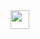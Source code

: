 <!-- Hi, I'm Saradhi -->
<!-- ============================= -->

<img height="30px" src="https://www.svgrepo.com/show/452045/js.svg"/> 

<!--<img height="30px" src="https://www.svgrepo.com/show/452091/python.svg"/>




<!-- Associate software developer @Intoglo.
Intrested to Interested to collaborate in open source AI Projects. -->



<!-- Aspiring Full-Stack-Web Developer | MCA Graduate


Hi there., Im saradhi an Tech enthusiast and i love to build websites that are responsive and functional. As a passionate learner who's always willing to learn and work across newer technologies.Looking forward to perform my skills in a challenging work environment. -->

<!-- <img height="200px" align="right" src="https://www.crio.do/resources/assets/onboard/What1.png"/> 

<img src="https://www.svgrepo.com/show/131971/location.svg" width="18" height="18" alt="location" />&nbsp;&nbsp;&nbsp;I'm from Rajahmundry , Andra pradesh. 


<img src="https://www.svgrepo.com/show/256/laptop.svg" width="18" height="18" alt=""/>&nbsp;&nbsp;&nbsp;Find my projects here at [Projects](https://github.com/Saradhii?tab=repositories)

<img src="https://www.svgrepo.com/show/148389/paper.svg" width="18" height="18" alt=""/>&nbsp;&nbsp;&nbsp;Know about my experiences [Resume](https://drive.google.com/file/d/1sw8Zr0-XVtSn6Yxp-M25IfaTKazHHpH1/view?usp=sharing)

<img src="https://www.svgrepo.com/show/302570/website.svg" width="18" height="18" alt=""/>&nbsp;&nbsp;&nbsp;Visit my [Portfolio](https://saradhi.netlify.app/) for more details.

<img src="https://www.svgrepo.com/show/226318/contact.svg" width="18" height="18" alt=""/>&nbsp;&nbsp;&nbsp;You can contact me at [saradhi8142385201@gmail.com](mailto:saradhi8142385201@gmail.com)

## 💻 Skills
<img height="200px"  align="left" src="https://www.crio.do/resources/assets/onboard/What3.png"/> 
<div align="left">  
<br><a href="https://developer.mozilla.org/en-US/docs/Web/JavaScript" target="_blank" rel="noreferrer"><img src="https://raw.githubusercontent.com/danielcranney/readme-generator/main/public/icons/skills/javascript-colored.svg" width="36" height="36" alt="Javascript" /></a>&nbsp;&nbsp;&nbsp;&nbsp;&nbsp;&nbsp;&nbsp;&nbsp;&nbsp;
<a href="https://developer.mozilla.org/en-US/docs/Glossary/HTML5" target="_blank" rel="noreferrer"><img src="https://raw.githubusercontent.com/danielcranney/readme-generator/main/public/icons/skills/html5-colored.svg" width="36" height="36" alt="HTML5" /></a>&nbsp;&nbsp;&nbsp;&nbsp;&nbsp;&nbsp;&nbsp;&nbsp;&nbsp;
<a href="https://reactjs.org/" target="_blank" rel="noreferrer"><img src="https://raw.githubusercontent.com/danielcranney/readme-generator/main/public/icons/skills/react-colored.svg" width="36" height="36" alt="React" /></a>&nbsp;&nbsp;&nbsp;&nbsp;&nbsp;&nbsp;&nbsp;&nbsp;&nbsp;
<a href="https://www.w3.org/TR/CSS/#css" target="_blank" rel="noreferrer"><img src="https://raw.githubusercontent.com/danielcranney/readme-generator/main/public/icons/skills/css3-colored.svg" width="36" height="36" alt="CSS3" /></a>&nbsp;&nbsp;&nbsp;&nbsp;&nbsp;&nbsp;&nbsp;&nbsp;&nbsp;
<a href="https://redux.js.org/" target="_blank" rel="noreferrer"><img src="https://raw.githubusercontent.com/danielcranney/readme-generator/main/public/icons/skills/redux-colored.svg" width="36" height="36" alt="Redux" /></a>&nbsp;&nbsp;&nbsp;&nbsp;&nbsp;&nbsp;&nbsp;&nbsp;&nbsp;
<a href="https://nodejs.org/en/" target="_blank" rel="noreferrer"><img src="https://raw.githubusercontent.com/danielcranney/readme-generator/main/public/icons/skills/nodejs-colored.svg" width="36" height="36" alt="NodeJS" /></a>&nbsp;&nbsp;&nbsp;&nbsp;&nbsp;&nbsp;&nbsp;&nbsp;&nbsp;
<a href="https://expressjs.com/" target="_blank" rel="noreferrer"><img src="https://raw.githubusercontent.com/danielcranney/readme-generator/main/public/icons/skills/express-colored-dark.svg" width="36" height="36" alt="Express" /></a>&nbsp;&nbsp;&nbsp;&nbsp;&nbsp;&nbsp;&nbsp;&nbsp;&nbsp;
<a href="https://www.mongodb.com/" target="_blank" rel="noreferrer"><img src="https://raw.githubusercontent.com/danielcranney/readme-generator/main/public/icons/skills/mongodb-colored.svg" width="36" height="36" alt="MongoDB" /></a>&nbsp;&nbsp;&nbsp;&nbsp;&nbsp;&nbsp;&nbsp;&nbsp;&nbsp;
</a><br><br><br>
<a href="https://www.postman.com/" target="_blank" rel="noreferrer"><img src="https://res.cloudinary.com/postman/image/upload/t_team_logo/v1629869194/team/2893aede23f01bfcbd2319326bc96a6ed0524eba759745ed6d73405a3a8b67a8" width="36" height="36" alt="Postman" /></a>&nbsp;&nbsp;&nbsp;&nbsp;&nbsp;&nbsp;&nbsp;&nbsp;&nbsp;
<a href="https://nextjs.org/" target="_blank" rel="noreferrer"><img src="https://ui-lib.com/blog/wp-content/uploads/2021/12/nextjs-boilerplate-logo.png" width="36" height="36" alt="MongoDB" /></a>&nbsp;&nbsp;&nbsp;&nbsp;&nbsp;&nbsp;&nbsp;&nbsp;&nbsp;
<a href="https://www.typescriptlang.org/" target="_blank" rel="noreferrer"><img src="https://raw.githubusercontent.com/danielcranney/readme-generator/main/public/icons/skills/typescript-colored.svg" width="36" height="36" alt="Typescript" /></a>&nbsp;&nbsp;&nbsp;&nbsp;&nbsp;&nbsp;&nbsp;&nbsp;&nbsp;
<a href="https://mui.com/" target="_blank" rel="noreferrer"><img src="https://mui.com/static/logo.png" width="36" height="36" alt="MongoDB" /></a> 
&nbsp;&nbsp;&nbsp;&nbsp;&nbsp;&nbsp;&nbsp;
<a href="https://redis.io/" target="_blank" rel="noreferrer"><img src="https://raw.githubusercontent.com/devicons/devicon/master/icons/redis/redis-original-wordmark.svg" width="36" height="36" alt="vercel" /></a> 
&nbsp;&nbsp;&nbsp;&nbsp;&nbsp;&nbsp;&nbsp;&nbsp;&nbsp;
<a href="https://www.netlify.com/" target="_blank" rel="noreferrer"><img src="https://www.svgrepo.com/show/331495/netlify.svg" width="36" height="36" alt="netlyfy" /></a> 
&nbsp;&nbsp;&nbsp;&nbsp;&nbsp;&nbsp;&nbsp;&nbsp;&nbsp;
<a href="https://www.heroku.com/" target="_blank" rel="noreferrer"><img src="https://www.svgrepo.com/show/349404/heroku.svg" width="36" height="36" alt="heroku"/></a> 
</div>
<br><br><br>


## 🌐 Socials
<br>

<p align="center">
<a href="https://www.linkedin.com/in/durga-vijaya-saradhi-mopada-327bb01b6/" target="_blank" rel="noreferrer">
<img src="https://upload.wikimedia.org/wikipedia/commons/thumb/f/f8/LinkedIn_icon_circle.svg/2048px-LinkedIn_icon_circle.svg.png" width="36" height="36" alt="Linked In" />
</a>
&nbsp;&nbsp;&nbsp;&nbsp;&nbsp;&nbsp;
<a href="https://medium.com/@saradhi8142385201" target="_blank" rel="noreferrer">
<img src="https://upload.wikimedia.org/wikipedia/commons/thumb/e/ec/Medium_logo_Monogram.svg/1200px-Medium_logo_Monogram.svg.png" width="36" height="36" alt="Medium"/>
</a>
&nbsp;&nbsp;&nbsp;&nbsp;&nbsp;&nbsp;
<a href="https://stackoverflow.com/users/19857635/saradhi" target="_blank" rel="noreferrer">
<img src="https://upload.wikimedia.org/wikipedia/commons/thumb/e/ef/Stack_Overflow_icon.svg/768px-Stack_Overflow_icon.svg.png" width="36" height="36" alt="so" />
</a>
&nbsp;&nbsp;&nbsp;&nbsp;&nbsp;&nbsp;
<a href="https://twitter.com/SaradhiVj" target="_blank" rel="noreferrer">
<img src="https://upload.wikimedia.org/wikipedia/commons/thumb/4/4f/Twitter-logo.svg/2491px-Twitter-logo.svg.png" width="36" height="30" alt="twitter" />
</a>

</p>


<!-- ## 📝 GitHub Stats

<div>
<img height="200px"  align="right" src="https://www.crio.do/static/e986e6586b9caea329fb7659195ac856/55ae8/Hero.png"/> 
<a href="http://www.github.com/saradhii"><img align="left" alt="Saradhi GitHub stats" src="https://github-readme-stats.vercel.app/api/top-langs/?username=saradhii&langs_count=8&count_private=true&layout=compact&theme=react&hide_border=true&bg_color=0D1117" /></a>
</div>

<br><br><br><br><br><br><br><br><br><br>
<div>
<img align="left" height="220px" width="230px" src="https://www.crio.do/static/ef9b3bc8e80b6a86c0214f2f2153c865/3be30/Mission.png"/> 
<a href="http://www.github.com/saradhii"><img align="right" width="470px" src="https://github-readme-stats.vercel.app/api?username=saradhii&show_icons=true&hide=&count_private=true&title_color=0891b2&text_color=ffffff&icon_color=0891b2&bg_color=0D1117&hide_border=true&show_icons=true" alt="Saradhi GitHub stats"/></a>
</div>

<br><br> -->
<!-- <a href="http://www.github.com/saradhii"><img src="https://activity-graph.herokuapp.com/graph?username=saradhii&bg_color=0D1117&color=ffffff&line=0891b2&point=ffffff&area_color=000000&area=true&hide_border=true&custom_title=GitHub%20Commits%20Graph" alt="GitHub Commits Graph" /></a> -->






